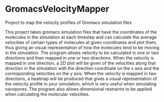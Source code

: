 # GromacsVelocityMapper
Project to map the velocity profiles of Gromacs simulation files

This project takes gromacs simulation files that have the coordinates of the molecules in the simulation at each timestep and can calculate the average velocities of certain types of molecules at given coordinates and plot them, thus giving an visual representation of how the molecules tend to be moving in the simulation. The program allows velocity to be calculated in one or two directions and then mapped in one or two directions. When the velocity is mapped in one direction, a 2D plot will be given of the velocities along that direction in the simulation with the direction coordinate on the x axis and the corresponding velocities on the y axis. When the velocity is mapped in two directions, a heatmap will be produced that gives a visual representation of the velocity profile in your simulation, which is very useful when simulating nanopores. The program also allows dimensional restraints to be applied when calculating the molecular velocities.
